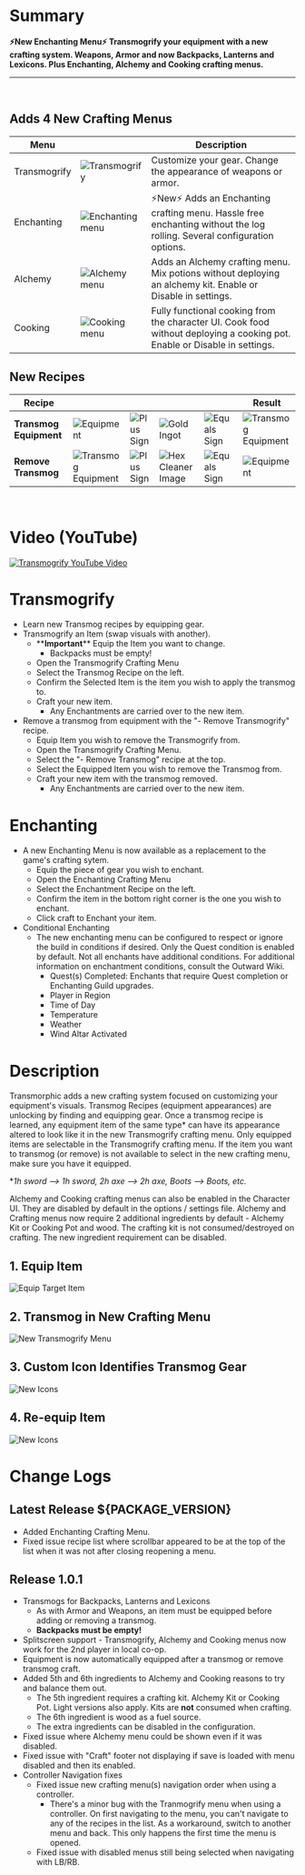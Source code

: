 # Summary
**⚡New Enchanting Menu⚡ Transmogrify your equipment with a new crafting system. Weapons, Armor and now Backpacks, Lanterns and Lexicons. Plus Enchanting, Alchemy and Cooking crafting menus.**
&nbsp;
- - - -
&nbsp;

## **Adds 4 New Crafting Menus**

 Menu | | Description
--- | --- | --- 
 Transmogrify | ![Transmogrify](https://github.com/ModifAmorphic/outward/blob/mods/transmorphic/Transmorphic/Assets/assets/tex_men_iconsHoverTransmogrify.png?raw=true) | Customize your gear. Change the appearance of weapons or armor.
Enchanting | ![Enchanting menu](https://github.com/ModifAmorphic/outward/blob/mods/transmorphic/Transmorphic/Assets/assets/tex_men_iconsHoverEnchanting.png?raw=true) | ⚡New⚡ Adds an Enchanting crafting menu. Hassle free enchanting without the log rolling. Several configuration options.
Alchemy | ![Alchemy menu](https://github.com/ModifAmorphic/outward/blob/mods/transmorphic/Transmorphic/Assets/assets/tex_men_iconsHoverAlchemy.png?raw=true) | Adds an Alchemy crafting menu. Mix potions without deploying an alchemy kit. Enable or Disable in settings.
Cooking | ![Cooking menu](https://github.com/ModifAmorphic/outward/blob/mods/transmorphic/Transmorphic/Assets/assets/tex_men_iconsHoverCooking.png?raw=true) | Fully functional cooking from the character UI. Cook food without deploying a cooking pot. Enable or Disable in settings.


## **New Recipes**
Recipe | |  | | | Result
--- | --- | --- | --- | --- | ---
**Transmog Equipment** | ![Equipment](https://github.com/ModifAmorphic/outward/blob/mods/transmorphic/Transmorphic/RawAssets/ArmorTiny.png?raw=true) | ![Plus Sign](https://github.com/ModifAmorphic/outward/blob/mods/transmorphic/Transmorphic/RawAssets/PlusSignTiny.png?raw=true) | ![Gold Ingot](https://github.com/ModifAmorphic/outward/blob/mods/transmorphic/Transmorphic/RawAssets/GoldIngotToonTiny.png?raw=true) | ![Equals Sign](https://github.com/ModifAmorphic/outward/blob/mods/transmorphic/Transmorphic/RawAssets/EqualsSignTiny.png?raw=true) | ![Transmog Equipment](https://github.com/ModifAmorphic/outward/blob/mods/transmorphic/Transmorphic/RawAssets/ArmorTransmogTiny.png?raw=true)
**Remove Transmog** | ![Transmog Equipment](https://github.com/ModifAmorphic/outward/blob/mods/transmorphic/Transmorphic/RawAssets/ArmorTransmogTiny.png?raw=true) | ![Plus Sign](https://github.com/ModifAmorphic/outward/blob/mods/transmorphic/Transmorphic/RawAssets/PlusSignTiny.png?raw=true) | ![Hex Cleaner Image](https://github.com/ModifAmorphic/outward/blob/mods/transmorphic/Transmorphic/RawAssets/HexCleanerToonTiny.png?raw=true) | ![Equals Sign](https://github.com/ModifAmorphic/outward/blob/mods/transmorphic/Transmorphic/RawAssets/EqualsSignTiny.png?raw=true) | ![Equipment](https://github.com/ModifAmorphic/outward/blob/mods/transmorphic/Transmorphic/RawAssets/ArmorTiny.png?raw=true)

<br />

# Video (YouTube)
[ ![Transmogrify YouTube Video](https://github.com/ModifAmorphic/outward/blob/mods/transmorphic/Transmorphic/RawAssets/ReadmeVideoPreview.png?raw=true) ](https://youtu.be/XwYYAvxiIBM)

# Transmogrify
- Learn new Transmog recipes by equipping gear.
- Transmogrify an Item (swap visuals with another).
  - \*\***Important**\*\* Equip the Item you want to change.
    - Backpacks must be empty!
  - Open the Transmogrify Crafting Menu
  - Select the Transmog Recipe on the left.
  - Confirm the Selected Item is the item you wish to apply the transmog to.
  - Craft your new item.
    - Any Enchantments are carried over to the new item.
- Remove a transmog from equipment with the "- Remove Transmogrify" recipe.
  - Equip Item you wish to remove the Transmogrify from.
  - Open the Transmogrify Crafting Menu.
  - Select the "- Remove Transmog" recipe at the top.
  - Select the Equipped Item you wish to remove the Transmog from.
  - Craft your new item with the transmog removed.
    - Any Enchantments are carried over to the new item.

# Enchanting
- A new Enchanting Menu is now available as a replacement to the game's crafting sytem.
  - Equip the piece of gear you wish to enchant.
  - Open the Enchanting Crafting Menu
  - Select the Enchantment Recipe on the left.
  - Confirm the item in the bottom right corner is the one you wish to enchant.
  - Click craft to Enchant your item.
- Conditional Enchanting
  - The new enchanting menu can be configured to respect or ignore the build in conditions if desired. Only the Quest condition is enabled by default. Not all enchants have additional conditions. For additional information on enchantment conditions, consult the Outward Wiki.
    - Quest(s) Completed: Enchants that require Quest completion or Enchanting Guild upgrades.
    - Player in Region
    - Time of Day
    - Temperature
    - Weather
    - Wind Altar Activated

# Description
<p>
Transmorphic adds a new crafting system focused on customizing your equipment's visuals. Transmog Recipes (equipment appearances) are unlocking by finding and equipping gear. Once a transmog recipe is learned, any equipment item of the same type* can have its appearance altered to look like it in the new Transmogrify crafting menu. Only equipped items are selectable in the Transmogrify crafting menu. If the item you want to transmog (or remove) is not available to select in the new crafting menu, make sure you have it equipped.
</p>

\**1h sword --> 1h sword, 2h axe --> 2h axe, Boots --> Boots, etc.*


<p> Alchemy and Cooking crafting menus can also be enabled in the Character UI. They are disabled by default in the options / settings file. Alchemy and Crafting menus now require 2 additional ingredients by default - Alchemy Kit or Cooking Pot and wood. The crafting kit is not consumed/destroyed on crafting. The new ingredient requirement can be disabled.</p>

## 1. Equip Item
![Equip Target Item](https://github.com/ModifAmorphic/outward/blob/mods/transmorphic/Transmorphic/RawAssets/EquipItemSmallest.png?raw=true)
## 2. Transmog in New Crafting Menu
![New Transmogrify Menu](https://github.com/ModifAmorphic/outward/blob/mods/transmorphic/Transmorphic/RawAssets/CraftingMenuSmallest.png?raw=true)
## 3. Custom Icon Identifies Transmog Gear
![New Icons](https://github.com/ModifAmorphic/outward/blob/mods/transmorphic/Transmorphic/RawAssets/NewTmogEquipmentSmallest.png?raw=true)
## 4. Re-equip Item
![New Icons](https://github.com/ModifAmorphic/outward/blob/mods/transmorphic/Transmorphic/RawAssets/HeadshotSmall.png?raw=true)

# Change Logs

## Latest Release ${PACKAGE_VERSION}
  - Added Enchanting Crafting Menu.
  - Fixed issue recipe list where scrollbar appeared to be at the top of the list when it was not after closing reopening a menu.

## Release 1.0.1
- Transmogs for Backpacks, Lanterns and Lexicons
  - As with Armor and Weapons, an item must be equipped before adding or removing a transmog.
  - **Backpacks must be empty!**
- Splitscreen support - Transmogrify, Alchemy and Cooking menus now work for the 2nd player in local co-op.
- Equipment is now automatically equipped after a transmog or remove transmog craft.
- Added 5th and 6th ingredients to Alchemy and Cooking reasons to try and balance them out.
  - The 5th ingredient requires a crafting kit. Alchemy Kit or Cooking Pot. Light versions also apply. Kits are **not** consumed when crafting.
  - The 6th ingredient is wood as a fuel source.
  - The extra ingredients can be disabled in the configuration.
- Fixed issue where Alchemy menu could be shown even if it was disabled.
- Fixed issue with "Craft" footer not displaying if save is loaded with menu disabled and then its enabled.
- Controller Navigation fixes
  - Fixed issue new crafting menu(s) navigation order when using a controller.
    - There's a minor bug with the Tranmogrify menu when using a controller. On first navigating to the menu, you can't navigate to any of the recipes in the list. As a workaround, switch to another menu and back. This only happens the first time the menu is opened.
  - Fixed issue with disabled menus still being selected when navigating with LB/RB.
  